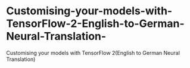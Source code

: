 # Customising-your-models-with-TensorFlow-2-English-to-German-Neural-Translation-
Customising your models with TensorFlow 2(English to German Neural Translation)
